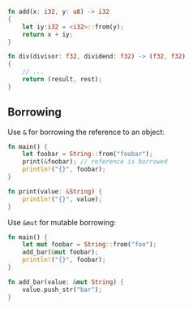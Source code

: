 ```rust
fn add(x: i32, y: u8) -> i32
{
    let iy:i32 = <i32>::from(y);
    return x + iy;
}

fn div(divisor: f32, dividend: f32) -> (f32, f32)
{
    // ...
    return (result, rest);
}
```

## Borrowing

Use `&` for borrowing the reference to an object:
```rust
fn main() {
    let foobar = String::from("foobar");
    print(&foobar); // reference is borrowed
    println!("{}", foobar);
}

fn print(value: &String) {
    println!("{}", value);
}
```

Use `&mut` for mutable borrowing:
```rust
fn main() {
    let mut foobar = String::from("foo");
    add_bar(&mut foobar);
    println!("{}", foobar);
}

fn add_bar(value: &mut String) {
    value.push_str("bar");
}
```
